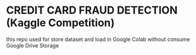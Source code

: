 # CREDIT CARD FRAUD DETECTION (Kaggle Competition)

this repo used for store dataset and load in Google Colab without consume Google Drive Storage